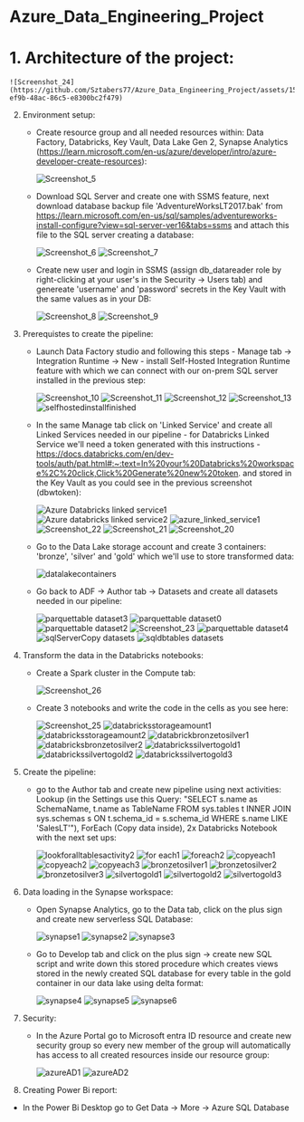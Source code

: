 # Azure_Data_Engineering_Project

# 1. Architecture of the project:

    ![Screenshot_24](https://github.com/Sztabers77/Azure_Data_Engineering_Project/assets/155321276/494cc284-ef9b-48ac-86c5-e8300bc2f479)



2. Environment setup:
   - Create resource group and all needed resources within: Data Factory, Databricks, Key Vault, Data Lake Gen 2, Synapse Analytics (https://learn.microsoft.com/en-us/azure/developer/intro/azure-developer-create-resources):

     ![Screenshot_5](https://github.com/Sztabers77/Azure_Data_Engineering_End_to_End_Project/assets/155321276/0f192f32-c6ca-4a5b-b1b1-e8dfcf4c1aae)

   - Download SQL Server and create one with SSMS feature, next download database backup file 'AdventureWorksLT2017.bak' from https://learn.microsoft.com/en-us/sql/samples/adventureworks-install-configure?view=sql-server-ver16&tabs=ssms and attach this file to the SQL server creating a database:
  
     ![Screenshot_6](https://github.com/Sztabers77/Azure_Data_Engineering_End_to_End_Project/assets/155321276/38549189-857c-4267-b8fb-a0646dd65fb9)
     ![Screenshot_7](https://github.com/Sztabers77/Azure_Data_Engineering_End_to_End_Project/assets/155321276/c4956e17-339b-40ce-8d61-b1534bb8baf8)

   - Create new user and login in SSMS (assign db_datareader role by right-clicking at your user's in the Security -> Users tab) and genereate 'username' and 'password' secrets in the Key Vault with the same values as in your DB:

     ![Screenshot_8](https://github.com/Sztabers77/Azure_Data_Engineering_End_to_End_Project/assets/155321276/4b3a5005-138b-498c-a933-48b44340fd4e)
     ![Screenshot_9](https://github.com/Sztabers77/Azure_Data_Engineering_End_to_End_Project/assets/155321276/89ad67e6-1813-4120-9172-910ae487449e)

3. Prerequistes to create the pipeline:
   - Launch Data Factory studio and following this steps - Manage tab -> Integration Runtime -> New - install Self-Hosted Integration Runtime feature with which we can connect with our on-prem SQL server installed in the previous step:
  
     ![Screenshot_10](https://github.com/Sztabers77/Azure_Data_Engineering_End_to_End_Project/assets/155321276/51095d3d-d4b4-41f7-955e-b6133e4ebdb2)
     ![Screenshot_11](https://github.com/Sztabers77/Azure_Data_Engineering_End_to_End_Project/assets/155321276/f5ab15a2-630f-49db-92bc-718d4e1fdf60)
     ![Screenshot_12](https://github.com/Sztabers77/Azure_Data_Engineering_End_to_End_Project/assets/155321276/9726c63a-96dc-4bbe-9ee9-62dda3fa2532)
     ![Screenshot_13](https://github.com/Sztabers77/Azure_Data_Engineering_End_to_End_Project/assets/155321276/2d4e2cdd-d706-4f8c-a54f-d4d9f835e9b0)
     ![selfhostedinstallfinished](https://github.com/Sztabers77/Azure_Data_Engineering_End_to_End_Project/assets/155321276/9e60328e-276d-4944-8675-8c8415467fa9)


   - In the same Manage tab click on 'Linked Service' and create all Linked Services needed in our pipeline - for Databricks Linked Service we'll need a token generated with this instructions - https://docs.databricks.com/en/dev-tools/auth/pat.html#:~:text=In%20your%20Databricks%20workspace%2C%20click,Click%20Generate%20new%20token. and stored in the Key Vault as you could see in the previous screenshot (dbwtoken):
  
     ![Azure Databricks linked service1](https://github.com/Sztabers77/Azure_Data_Engineering_End_to_End_Project/assets/155321276/16ec2f81-8e1d-4011-89e0-63183dd818ac)
     ![Azure databricks linked service2](https://github.com/Sztabers77/Azure_Data_Engineering_End_to_End_Project/assets/155321276/c90e4455-d639-40e8-ba2b-61a41273806f)
     ![azure_linked_service1](https://github.com/Sztabers77/Azure_Data_Engineering_End_to_End_Project/assets/155321276/d49a827e-582c-490a-9e54-fd646b317443)
     ![Screenshot_22](https://github.com/Sztabers77/Azure_Data_Engineering_End_to_End_Project/assets/155321276/fff6c586-a008-4b16-a1d8-6c22637ebe7f)
     ![Screenshot_21](https://github.com/Sztabers77/Azure_Data_Engineering_End_to_End_Project/assets/155321276/19728d90-70f9-46ec-8117-bcf29ba823ee)
     ![Screenshot_20](https://github.com/Sztabers77/Azure_Data_Engineering_End_to_End_Project/assets/155321276/e18f9989-241e-496d-96e3-0e8d093ebef4)

   - Go to the Data Lake storage account and create 3 containers: 'bronze', 'silver' and 'gold' which we'll use to store transformed data:

     ![datalakecontainers](https://github.com/Sztabers77/Azure_Data_Engineering_End_to_End_Project/assets/155321276/f6027229-7733-4ed8-8bee-89d67122c531)

   - Go back to ADF -> Author tab -> Datasets and create all datasets needed in our pipeline:

     ![parquettable dataset3](https://github.com/Sztabers77/Azure_Data_Engineering_End_to_End_Project/assets/155321276/b400be29-5059-4e16-b1f6-421155b57cfa)
     ![parquettable dataset0](https://github.com/Sztabers77/Azure_Data_Engineering_End_to_End_Project/assets/155321276/8adc3e6a-b41b-49ea-a103-0533a4701f98)
     ![parquettable dataset2](https://github.com/Sztabers77/Azure_Data_Engineering_End_to_End_Project/assets/155321276/bda6fb85-66dd-4804-a28b-f12d9cafc882)
     ![Screenshot_23](https://github.com/Sztabers77/Azure_Data_Engineering_End_to_End_Project/assets/155321276/4d253fe1-d047-498b-87ee-d9281eda6b7d)
     ![parquettable dataset4](https://github.com/Sztabers77/Azure_Data_Engineering_End_to_End_Project/assets/155321276/1386dfce-b99d-4b43-92c6-ece5819c960f)
     ![sqlServerCopy datasets](https://github.com/Sztabers77/Azure_Data_Engineering_End_to_End_Project/assets/155321276/551b6e79-8599-4cf9-a0f9-4cf76b063e07)
     ![sqldbtables datasets](https://github.com/Sztabers77/Azure_Data_Engineering_End_to_End_Project/assets/155321276/9596b13a-4d11-4ec8-ab4c-64c1ba4f56c9)

4. Transform the data in the Databricks notebooks:

   - Create a Spark cluster in the Compute tab:

     ![Screenshot_26](https://github.com/Sztabers77/Azure_Data_Engineering_Project/assets/155321276/37b36ce5-7e9a-4161-8516-ac79886a88bd)

   - Create 3 notebooks and write the code in the cells as you see here:
     
     ![Screenshot_25](https://github.com/Sztabers77/Azure_Data_Engineering_End_to_End_Project/assets/155321276/7a178fdb-d681-42d8-b355-102b48e3800b)
     ![databricksstorageamount1](https://github.com/Sztabers77/Azure_Data_Engineering_Project/assets/155321276/a886be15-cc16-4045-9d51-cc03fda3a0ad)
     ![databricksstorageamount2](https://github.com/Sztabers77/Azure_Data_Engineering_Project/assets/155321276/1c9f303f-dc7d-4e02-a29c-72db644549bc)
     ![databrickbronzetosilver1](https://github.com/Sztabers77/Azure_Data_Engineering_Project/assets/155321276/06223100-39f6-45ed-be0b-805951064db2)
     ![databricksbronzetosilver2](https://github.com/Sztabers77/Azure_Data_Engineering_Project/assets/155321276/5392be18-9184-4e6e-a0bd-ef2f0aeb74cc)
     ![databrickssilvertogold1](https://github.com/Sztabers77/Azure_Data_Engineering_Project/assets/155321276/72d37ef3-ab1e-4fe7-857a-fe377daa9c20)
     ![databrickssilvertogold2](https://github.com/Sztabers77/Azure_Data_Engineering_Project/assets/155321276/72e021a5-83f0-4722-bc24-36e665713d28)
     ![databrickssilvertogold3](https://github.com/Sztabers77/Azure_Data_Engineering_Project/assets/155321276/dd53e064-b7fd-44a0-9488-cceafd84b4ac)


6. Create the pipeline:

   - go to the Author tab and create new pipeline using next activities: Lookup (in the Settings use this Query:
     "SELECT
     s.name as SchemaName,
     t.name as TableName
     FROM sys.tables t
     INNER JOIN sys.schemas s
     ON t.schema_id = s.schema_id
     WHERE s.name LIKE 'SalesLT'"), ForEach (Copy data inside), 2x Databricks Notebook with the next set ups:

     ![lookforalltablesactivity2](https://github.com/Sztabers77/Azure_Data_Engineering_Project/assets/155321276/26e289bd-c08b-43fe-826e-884350f5d536)
     ![for each1](https://github.com/Sztabers77/Azure_Data_Engineering_Project/assets/155321276/c723e824-9895-40ff-8b0e-8bdf010ca28c)
     ![foreach2](https://github.com/Sztabers77/Azure_Data_Engineering_Project/assets/155321276/3745864c-8a7a-4ea5-9baf-3a313dbaa443)
     ![copyeach1](https://github.com/Sztabers77/Azure_Data_Engineering_Project/assets/155321276/57a277be-33d7-4383-9d4c-f2cb48b7b6e4)
     ![copyeach2](https://github.com/Sztabers77/Azure_Data_Engineering_Project/assets/155321276/845a30b9-e852-4ef3-8c7b-15ead00d2049)
     ![copyeach3](https://github.com/Sztabers77/Azure_Data_Engineering_Project/assets/155321276/891d4e5c-1041-4e40-886c-904630c95520)
     ![bronzetosilver1](https://github.com/Sztabers77/Azure_Data_Engineering_Project/assets/155321276/3390aa6e-e92a-4744-9c44-15c4b0b2265b)
     ![bronzetosilver2](https://github.com/Sztabers77/Azure_Data_Engineering_Project/assets/155321276/751acb23-830a-4a8a-94e3-86a328da3b8f)
     ![bronzetosilver3](https://github.com/Sztabers77/Azure_Data_Engineering_Project/assets/155321276/df7dfae9-5c4d-4c38-86c9-4723dc7c3937)
     ![silvertogold1](https://github.com/Sztabers77/Azure_Data_Engineering_Project/assets/155321276/372ae6a9-7ebb-4912-bfed-e6dd7dfa12a5)
     ![silvertogold2](https://github.com/Sztabers77/Azure_Data_Engineering_Project/assets/155321276/832688c9-bc1f-4612-ac63-da9c7ac717bf)
     ![silvertogold3](https://github.com/Sztabers77/Azure_Data_Engineering_Project/assets/155321276/a9f4fbfa-dab7-4d89-943b-fc24d04a52d7)


7. Data loading in the Synapse workspace:

   - Open Synapse Analytics, go to the Data tab, click on the plus sign and create new serverless SQL Database:

     ![synapse1](https://github.com/Sztabers77/Azure_Data_Engineering_Project/assets/155321276/c96d826e-3909-4b39-9a06-b2d5e200b02c)
     ![synapse2](https://github.com/Sztabers77/Azure_Data_Engineering_Project/assets/155321276/27256c8e-dc7f-4a48-a54b-c63f63989b39)
     ![synapse3](https://github.com/Sztabers77/Azure_Data_Engineering_Project/assets/155321276/01c06a53-30f0-42db-85c5-1c279fe852dd)


   - Go to Develop tab and click on the plus sign -> create new SQL script and write down this stored procedure which creates views stored in the newly created SQL database for every table in the gold container in our data lake using delta format:

     ![synapse4](https://github.com/Sztabers77/Azure_Data_Engineering_Project/assets/155321276/0125b219-3d4a-4a2d-8333-fb001dc9d53a)
     ![synapse5](https://github.com/Sztabers77/Azure_Data_Engineering_Project/assets/155321276/defe4b50-daaa-40cb-a20b-f0a3b3e83300)
     ![synapse6](https://github.com/Sztabers77/Azure_Data_Engineering_Project/assets/155321276/4830755b-9e39-4517-8c40-8e12c00912c4)

     





9. Security:

   - In the Azure Portal go to Microsoft entra ID resource and create new security group so every new member of the group will automatically has access to all created resources inside our resource group:

     ![azureAD1](https://github.com/Sztabers77/Azure_Data_Engineering_Project/assets/155321276/48f58543-42ff-4e2f-b91e-e0019787d5a3)
     ![azureAD2](https://github.com/Sztabers77/Azure_Data_Engineering_Project/assets/155321276/4e4c7f4e-f2ef-459b-9296-48a18b296398)

10. Creating Power Bi report:

   - In the Power Bi Desktop go to Get Data -> More -> Azure SQL Database



































     



     


  



      
     



     

  
     





